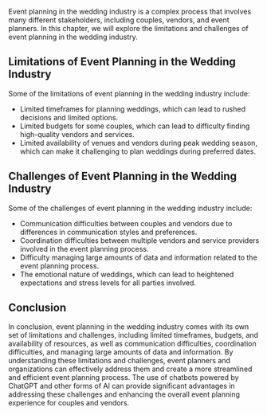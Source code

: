 
Event planning in the wedding industry is a complex process that involves many different stakeholders, including couples, vendors, and event planners. In this chapter, we will explore the limitations and challenges of event planning in the wedding industry.

Limitations of Event Planning in the Wedding Industry
-----------------------------------------------------

Some of the limitations of event planning in the wedding industry include:

* Limited timeframes for planning weddings, which can lead to rushed decisions and limited options.
* Limited budgets for some couples, which can lead to difficulty finding high-quality vendors and services.
* Limited availability of venues and vendors during peak wedding season, which can make it challenging to plan weddings during preferred dates.

Challenges of Event Planning in the Wedding Industry
----------------------------------------------------

Some of the challenges of event planning in the wedding industry include:

* Communication difficulties between couples and vendors due to differences in communication styles and preferences.
* Coordination difficulties between multiple vendors and service providers involved in the event planning process.
* Difficulty managing large amounts of data and information related to the event planning process.
* The emotional nature of weddings, which can lead to heightened expectations and stress levels for all parties involved.

Conclusion
----------

In conclusion, event planning in the wedding industry comes with its own set of limitations and challenges, including limited timeframes, budgets, and availability of resources, as well as communication difficulties, coordination difficulties, and managing large amounts of data and information. By understanding these limitations and challenges, event planners and organizations can effectively address them and create a more streamlined and efficient event planning process. The use of chatbots powered by ChatGPT and other forms of AI can provide significant advantages in addressing these challenges and enhancing the overall event planning experience for couples and vendors.

